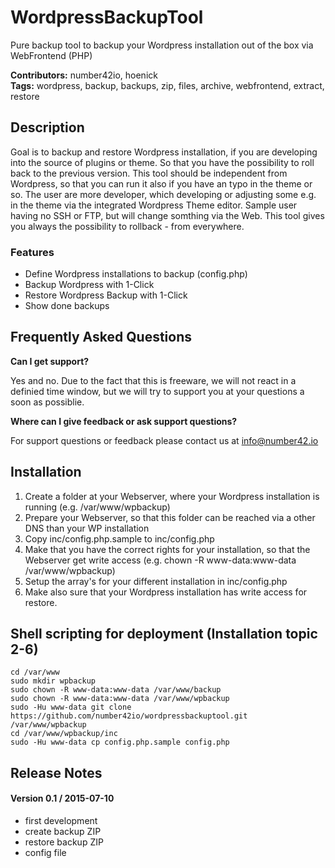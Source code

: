 # WordpressBackupTool #

Pure backup tool to backup your Wordpress installation out of the box via WebFrontend (PHP)

**Contributors:** number42io, hoenick  
**Tags:** wordpress, backup, backups, zip, files, archive, webfrontend, extract, restore

## Description ##
Goal is to backup and restore Wordpress installation, if you are developing into the source of plugins or theme. So that you have the possibility to roll back to the previous version. This tool should be independent from Wordpress, so that you can run it also if you have an typo in the theme or so. The user are more developer, which developing or adjusting some e.g. in the theme via the integrated Wordpress Theme editor. Sample user having no SSH or FTP, but will change somthing via the Web. This tool gives you always the possibility to rollback - from everywhere.

### Features ###

* Define Wordpress installations to backup (config.php)
* Backup Wordpress with 1-Click
* Restore Wordpress Backup with 1-Click
* Show done backups

## Frequently Asked Questions ##

**Can I get support?**

Yes and no. Due to the fact that this is freeware, we will not react in a definied time window, but we will try to support you at your questions a soon as possiblie.

**Where can I give feedback or ask support questions?**

For support questions or feedback please contact us at info@number42.io

## Installation ##

1. Create a folder at your Webserver, where your Wordpress installation is running (e.g. /var/www/wpbackup)
2. Prepare your Webserver, so that this folder can be reached via a other DNS than your WP installation
3. Copy inc/config.php.sample to inc/config.php
4. Make that you have the correct rights for your installation, so that the Webserver get write access (e.g. chown -R www-data:www-data /var/www/wpbackup)
5. Setup the array's for your different installation in inc/config.php
6. Make also sure that your Wordpress installation has write access for restore.

## Shell scripting for deployment (Installation topic 2-6)

    cd /var/www
    sudo mkdir wpbackup
    sudo chown -R www-data:www-data /var/www/backup
    sudo chown -R www-data:www-data /var/www/wpbackup
    sudo -Hu www-data git clone https://github.com/number42io/wordpressbackuptool.git /var/www/wpbackup
    cd /var/www/wpbackup/inc
    sudo -Hu www-data cp config.php.sample config.php

## Release Notes ##

#### Version 0.1 / 2015-07-10

* first development
* create backup ZIP
* restore backup ZIP
* config file


